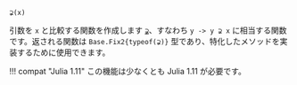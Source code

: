 ```
⊋(x)
```

引数を `x` と比較する関数を作成します [`⊋`](@ref)、すなわち `y -> y ⊋ x` に相当する関数です。返される関数は `Base.Fix2{typeof(⊋)}` 型であり、特化したメソッドを実装するために使用できます。

!!! compat "Julia 1.11"
    この機能は少なくとも Julia 1.11 が必要です。

